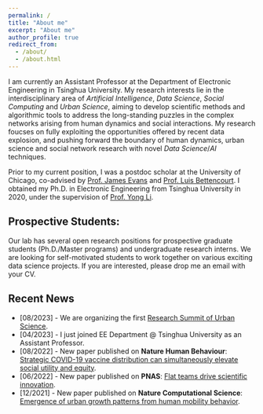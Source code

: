 ```yaml
---
permalink: /
title: "About me"
excerpt: "About me"
author_profile: true
redirect_from: 
  - /about/
  - /about.html
---
```


I am currently an Assistant Professor at the Department of Electronic Engineering in Tsinghua University. My research interests lie in the interdisciplinary area of *Artificial Intelligence*, *Data Science*, *Social Computing* and *Urban Science*, aiming to develop scientific methods and algorithmic tools to address the long-standing puzzles in the complex networks arising from human dynamics and social interactions. My research foucses on fully exploiting the opportunities offered by recent data explosion, and pushing forward the boundary of human dynamics, urban science and social network research with novel *Data Science*/*AI* techniques. 

Prior to my current position, I was a postdoc scholar at the University of Chicago, co-advised by [Prof. James Evans](https://sociology.uchicago.edu/directory/james-evans) and [Prof. Luis Bettencourt](https://voices.uchicago.edu/luisbettencourt/). I obtained my Ph.D. in Electronic Engineering from Tsinghua University in 2020, under the supervision of [Prof. Yong Li](http://fi.ee.tsinghua.edu.cn/~liyong/).

## Prospective Students:
Our lab has several open research positions for prospective graduate students (Ph.D./Master programs) and undergraduate research interns. We are looking for self-motivated students to work together on various exciting data science projects. If you are interested, please drop me an email with your CV. 

## Recent News
- \[08/2023\] - We are organizing the first [Research Summit of Urban Science](https://fi.ee.tsinghua.edu.cn/RSUSHD2023/).
- \[04/2023\] - I just joined EE Department @ Tsinghua University as an Assistant Professor.
- \[08/2022\] - New paper published on **Nature Human Behaviour**: [Strategic COVID-19 vaccine distribution can simultaneously elevate social utility and equity](https://www.nature.com/articles/s41562-022-01429-0).
- \[06/2022\] - New paper published on **PNAS**: [Flat teams drive scientific innovation](https://www.pnas.org/doi/abs/10.1073/pnas.2200927119).
- \[12/2021\] - New paper published on **Nature Computational Science**: [Emergence of urban growth patterns from human mobility behavior](https://www.nature.com/articles/s43588-021-00160-6).
